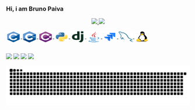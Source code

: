 ### Hi, i am Bruno Paiva

<div align="center">
  <a href="https://github.com/brunopaiva1">
  <img height="150em" src="https://github-readme-stats.vercel.app/api?username=brunopaiva1&show_icons=true&theme=synthwave&include_all_commits=true&count_private=true"/>
  <img height="150em" src="https://github-readme-stats.vercel.app/api/top-langs/?username=brunopaiva1&layout=compact&langs_count=7&theme=synthwave"/>
</div>

<div style="display: inline_block"><br>
  <img align="center" alt="Bruno-C" height="30" width="40" src="https://github.com/devicons/devicon/blob/master/icons/c/c-original.svg">
  <img align="center" alt="Bruno-Cpp" height="30" width="40" src="https://github.com/devicons/devicon/blob/master/icons/cplusplus/cplusplus-original.svg">
  <img align="center" alt="Bruno-Csharp" height="30" width="40" src="https://github.com/devicons/devicon/blob/master/icons/csharp/csharp-original.svg">
  <img align="center" alt="Bruno-Python" height="30" width="40" src="https://github.com/devicons/devicon/blob/master/icons/python/python-original.svg">
  <img align="center" alt="Bruno-Dj" height="30" width="40" src="https://github.com/devicons/devicon/blob/master/icons/django/django-plain.svg">
  <img align="center" alt="Bruno-Java" height="30" width="40" src="https://github.com/devicons/devicon/blob/master/icons/java/java-original.svg">
  <img align="center" alt="Bruno-Jira" height="30" width="40" src="https://github.com/devicons/devicon/blob/master/icons/jira/jira-original.svg">
  <img align="center" alt="Bruno-MySql" height="30" width="40" src="https://github.com/devicons/devicon/blob/master/icons/mysql/mysql-original.svg">
  <img align="center" alt="Bruno-Linux" height="30" width="40" src="https://github.com/devicons/devicon/blob/master/icons/linux/linux-original.svg">
</div> 

##
<div>
  <a href="https://instagram.com/brunopaivav" target="_blank"><img src="https://img.shields.io/badge/-Instagram-%23E4405F?style=for-the-badge&logo=instagram&logoColor=white" target="_blank"></a>
 <a href="https://discord.com/channels/690712135457701909/869577835067613194" target="_blank"><img src="https://img.shields.io/badge/Discord-7289DA?style=for-the-badge&logo=discord&logoColor=white" target="_blank"></a> 
  <a href = "mailto:contatobrunopaivamasteri@gmail.com"><img src="https://img.shields.io/badge/-Gmail-%23333?style=for-the-badge&logo=gmail&logoColor=white" target="_blank"></a>
  <a href="https://www.linkedin.com/in/bruno-paiva-7a46391a9/" target="_blank"><img src="https://img.shields.io/badge/-LinkedIn-%230077B5?style=for-the-badge&logo=linkedin&logoColor=white" target="_blank"></a> 
  
  ![Snake animation](https://github.com/brunopaiva1/brunopaiva1/blob/output/github-contribution-grid-snake.svg)
</div>
